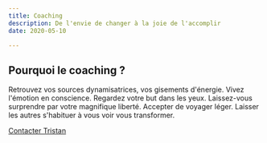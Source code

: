 ```yaml
---
title: Coaching
description: De l'envie de changer à la joie de l'accomplir
date: 2020-05-10

---
```

## Pourquoi le coaching ?

Retrouvez vos sources dynamisatrices, vos gisements d'énergie. Vivez l'émotion en conscience. Regardez votre but dans les yeux. Laissez-vous surprendre par votre magnifique liberté. Accepter de voyager léger. Laisser les autres s'habituer à vous voir vous transformer.

[Contacter Tristan](mailto:tdefommervault@qualia-management.com)